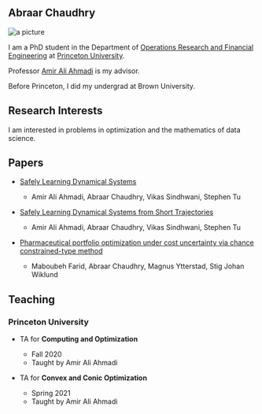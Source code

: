 ## Abraar Chaudhry

![a picture](https://chaudhrya.github.io//images/picture.jpg "a picture")

I am a PhD student in the Department of [Operations Research and Financial Engineering](https://orfe.princeton.edu/) at [Princeton University](https://www.princeton.edu/).

Professor [Amir Ali Ahmadi](http://aaa.princeton.edu/) is my advisor.

Before Princeton, I did my undergrad at Brown University.

## Research Interests

I am interested in problems in optimization and the mathematics of data science.

## Papers

- [Safely Learning Dynamical Systems](https://arxiv.org/abs/2305.12284)
  - Amir Ali Ahmadi, Abraar Chaudhry, Vikas Sindhwani, Stephen Tu

- [Safely Learning Dynamical Systems from Short Trajectories](https://arxiv.org/abs/2011.12257)
  - Amir Ali Ahmadi, Abraar Chaudhry, Vikas Sindhwani, Stephen Tu

- [Pharmaceutical portfolio optimization under cost uncertainty via chance constrained-type method](https://mathematicsinindustry.springeropen.com/articles/10.1186/s13362-021-00099-3)
  - Maboubeh Farid, Abraar Chaudhry, Magnus Ytterstad, Stig Johan Wiklund

## Teaching

### Princeton University

- TA for **Computing and Optimization**
  - Fall 2020
  - Taught by Amir Ali Ahmadi

- TA for **Convex and Conic Optimization**
  - Spring 2021
  - Taught by Amir Ali Ahmadi
